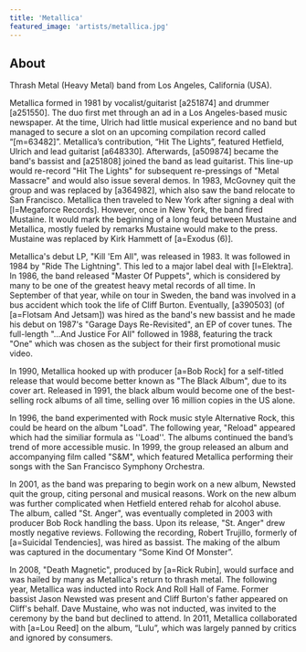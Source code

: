 ```yaml
---
title: 'Metallica'
featured_image: 'artists/metallica.jpg'
---
```


## About

Thrash Metal (Heavy Metal) band from Los Angeles, California (USA).

Metallica formed in 1981 by vocalist/guitarist [a251874] and drummer [a251550].  The duo first met through an ad in a Los Angeles-based music newspaper.  At the time, Ulrich had little musical experience and no band but managed to secure a slot on an upcoming compilation record called “[m=63482]”.   Metallica’s contribution, “Hit The Lights”, featured Hetfield, Ulrich and lead guitarist [a648330].  Afterwards, [a509874] became the band's bassist and [a251808] joined the band as lead guitarist.  This line-up would re-record "Hit The Lights" for subsequent re-pressings of "Metal Massacre" and would also issue several demos.  In 1983, McGovney quit the group and was replaced by [a364982], which also saw the band relocate to San Francisco.  Metallica then traveled to New York after signing a deal with [l=Megaforce Records].  However, once in New York, the band fired Mustaine.  It would mark the beginning of a long feud between Mustaine and Metallica, mostly fueled by remarks Mustaine would make to the press.  Mustaine was replaced by Kirk Hammett of [a=Exodus (6)].

Metallica's debut LP, "Kill 'Em All", was released in 1983.  It was followed in 1984 by "Ride The Lightning".  This led to a major label deal with [l=Elektra].  In 1986, the band released "Master Of Puppets", which is considered by many to be one of the greatest heavy metal records of all time.  In September of that year, while on tour in Sweden, the band was involved in a bus accident which took the life of Cliff Burton.  Eventually, [a390503] (of [a=Flotsam And Jetsam]) was hired as the band's new bassist and he made his debut on 1987's "Garage Days Re-Revisited", an EP of cover tunes.  The full-length "...And Justice For All" followed in 1988, featuring the track "One" which was chosen as the subject for their first promotional music video.

In 1990, Metallica hooked up with producer [a=Bob Rock] for a self-titled release that would become better known as "The Black Album", due to its cover art. Released in 1991, the black album would become one of the best-selling rock albums of all time, selling over 16 million copies in the US alone.

In 1996, the band experimented with Rock music style Alternative Rock, this could be heard on the album "Load".  The following year, "Reload" appeared which had the similiar formula as ''Load''. The albums continued the band’s trend of more accessible music.  In 1999, the group released an album and accompanying film called "S&M", which featured Metallica performing their songs with the San Francisco Symphony Orchestra.

In 2001, as the band was preparing to begin work on a new album, Newsted quit the group, citing personal and musical reasons.  Work on the new album was further complicated when Hetfield entered rehab for alcohol abuse.  The album, called "St. Anger", was eventually completed in 2003 with producer Bob Rock handling the bass.  Upon its release, "St. Anger" drew mostly negative reviews.  Following the recording, Robert Trujillo, formerly of [a=Suicidal Tendencies], was hired as bassist.  The making of the album was captured in the documentary “Some Kind Of Monster”.

In 2008, "Death Magnetic", produced by [a=Rick Rubin], would surface and was hailed by many as Metallica's return to thrash metal.  The following year, Metallica was inducted into Rock And Roll Hall of Fame.  Former bassist Jason Newsted was present and Cliff Burton's father appeared on Cliff's behalf.  Dave Mustaine, who was not inducted, was invited to the ceremony by the band but declined to attend.  In 2011, Metallica collaborated with [a=Lou Reed] on the album, “Lulu”, which was largely panned by critics and ignored by consumers.
